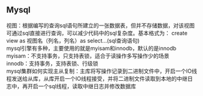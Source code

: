 Mysql
---
视图：根据编写的查询sql语句所建立的一张数据表，但并不存储数据，对该视图可通过sql直接进行查询，可以减少代码中的sql复杂度。基本格式为：
create view as 视图名（列名，列名）as select...(sql查询语句) <br>
mysql引擎有多种，主要使用的就是myisam和innodb，默认的是innodb<br>
myisam：不支持事务，只支持表锁，适合于读操作多写操作少的场景<br>
innodb：支持事务，支持表锁、行级锁<br>
mysql集群如何实现主从复制：主库将写操作记录到二进制文件中，开启一个IO线程发送给从库，从库开启一个IO线程接受，并将二进制文件读取到本地的中继日志中，再开启一个sql线程，读取中继日志并修改数据库<br>

